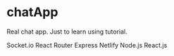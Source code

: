 # chatApp
Real chat app. Just  to learn using tutorial.

Socket.io
React Router
Express
Netlify
Node.js
React.js
